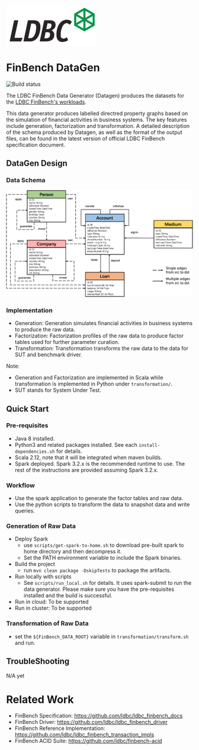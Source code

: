![logo](ldbc-logo.png)

# FinBench DataGen

![Build status](https://github.com/ldbc/ldbc_finbench_datagen/actions/workflows/ci.yml/badge.svg?branch=main)

The LDBC FinBench Data Generator (Datagen) produces the datasets for the [LDBC FinBench's workloads](https://ldbcouncil.org/benchmarks/finbench/).

This data generator produces labelled directred property graphs based on the simulation of financial activities in business systems. The key features include generation, factorization and transformation. A detailed description of the schema produced by Datagen, as well as the format of the output files, can be found in the latest version of official LDBC FinBench specification document.

## DataGen Design

### Data Schema

![Schema](https://github.com/ldbc/ldbc_finbench_docs/blob/main/figures/data-schema.png)

### Implementation

- Generation: Generation simulates financial activities in business systems to produce the raw data.
- Factorization: Factorization profiles of the raw data to produce factor tables used for further parameter curation.
- Transformation: Transformation transforms the raw data to the data for SUT and benchmark driver.

Note:
- Generation and Factorization are implemented in Scala while transformation is implemented in Python under `transformation/`.
- SUT stands for System Under Test.

## Quick Start

### Pre-requisites

- Java 8 installed. 
- Python3 and related packages installed. See each `install-dependencies.sh` for details.
- Scala 2.12, note that it will be integrated when maven builds.
- Spark deployed. Spark 3.2.x is the recommended runtime to use. The rest of the instructions are provided assuming Spark 3.2.x.


### Workflow

- Use the spark application to generate the factor tables and raw data.
- Use the python scripts to transform the data to snapshot data and write queries.

### Generation of Raw Data

- Deploy Spark
  - use `scripts/get-spark-to-home.sh` to download pre-built spark to home directory and then decompress it.
  - Set the PATH environment variable to include the Spark binaries.
- Build the project
  - run `mvn clean package -DskipTests` to package the artifacts.
- Run locally with scripts
  - See `scripts/run_local.sh` for details. It uses spark-submit to run the data generator. Please make sure you have the pre-requisites installed and the build is successful.
- Run in cloud: To be supported
- Run in cluster: To be supported

### Transformation of Raw Data

- set the `${FinBench_DATA_ROOT}` variable in `transformation/transform.sh` and run.

## TroubleShooting

N/A yet

# Related Work

- FinBench Specification: https://github.com/ldbc/ldbc_finbench_docs
- FinBench Driver: https://github.com/ldbc/ldbc_finbench_driver
- FinBench Reference Implementation: https://github.com/ldbc/ldbc_finbench_transaction_impls
- FinBench ACID Suite: https://github.com/ldbc/finbench-acid

 